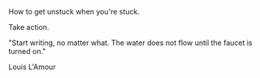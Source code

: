 ---
---

How to get unstuck when you're stuck. 

Take action. 

"Start writing, no matter what. The water does not flow until the faucet is turned on." 

Louis L'Amour